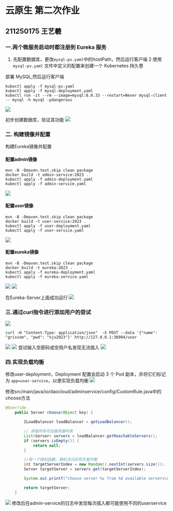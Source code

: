 # 云原生 第二次作业
## 211250175 王艺羲
### 一.两个微服务启动时都注册到 Eureka 服务
1. 先配置数据库，更改`mysql-pv.yaml`中的hostPath，然后运行客户端
2.使用 `mysql-pv.yaml` 文件中定义的配置来创建一个 Kubernetes 持久卷

部署 MySQL,然后运行客户端

```
kubectl apply -f mysql-pv.yaml
kubectl apply -f mysql-deployment.yaml
kubectl run -it --rm --image=mysql:8.0.33 --restart=Never mysql-client -- mysql -h mysql -pdangerous
```

![](2023-07-08-23-40-56.png)

初步创建数据库，验证其功能
![](2023-07-09-13-43-56.png)
### 二. 构建镜像并配置

构建Eureka镜像并配置
#### 配置admin镜像
```
mvn -B -Dmaven.test.skip clean package
docker build -t admin-service:2023 .
kubectl apply -f admin-deployment.yaml
kubectl apply -f admin-service.yaml
```

![](2023-07-09-10-01-19.png)
#### 配置user镜像

```
mvn -B -Dmaven.test.skip clean package
docker build -t user-service:2023 .
kubectl apply -f user-deployment.yaml
kubectl apply -f user-service.yaml
```
![](2023-07-09-10-04-18.png)

#### 配置eureka镜像

```
mvn -B -Dmaven.test.skip clean package
docker build -t eureka:2023 .
kubectl apply -f eureka-deployment.yaml
kubectl apply -f eureka-service.yaml
```

![](2023-07-09-10-25-49.png)
![](2023-07-09-12-00-16.png)

在Eureka-Server上面成功运行
![](2023-07-09-13-09-12.png)
### 三.通过curl指令进行添加用户的尝试

![](2023-07-09-13-10-35.png)
```
curl -H "Content-Type: application/json"  -X POST --data '{"name": "grissom", "pwd": "nju2023"}' http://127.0.0.1:30904/user
```
![](2023-07-09-13-50-43.png)
![](2023-07-09-13-50-56.png)
尝试输入空密码或空用户名发现无法插入
![](2023-07-09-13-16-25.png)

### 四.实现负载均衡
修改user-deployment，Deployment 配置会启动 3 个 Pod 副本，并将它们标记为 `app=user-service`，以便实现负载均衡
![](2023-07-09-13-55-19.png)

修改src/main/java/io/daocloud/adminservice/config/CustomRule.java中的choose方法

```java
@Override
    public Server choose(Object key) {

        ILoadBalancer loadBalancer = getLoadBalancer();

        // 获取所有可达服务器列表
        List<Server> servers = loadBalancer.getReachableServers();
        if (servers.isEmpty()) {
            return null;
        }

        //用一个随机函数，随机访问实现负载均衡
        int targetServerIndex = new Random().nextInt(servers.size());
        Server targetServer = servers.get(targetServerIndex);

        System.out.printf("choose server %s from %d available servers\n", targetServer.getHost(), servers.size());

        return targetServer;
    }
```
![](2023-07-09-14-02-47.png)
修改后在admin-service的日志中发现每次插入都可能使用不同的userservice